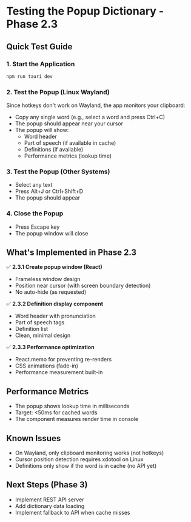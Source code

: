 # Testing the Popup Dictionary - Phase 2.3

## Quick Test Guide

### 1. Start the Application
```bash
npm run tauri dev
```

### 2. Test the Popup (Linux Wayland)
Since hotkeys don't work on Wayland, the app monitors your clipboard:
- Copy any single word (e.g., select a word and press Ctrl+C)
- The popup should appear near your cursor
- The popup will show:
  - Word header
  - Part of speech (if available in cache)
  - Definitions (if available)
  - Performance metrics (lookup time)

### 3. Test the Popup (Other Systems)
- Select any text
- Press Alt+J or Ctrl+Shift+D
- The popup should appear

### 4. Close the Popup
- Press Escape key
- The popup window will close

## What's Implemented in Phase 2.3

✅ **2.3.1 Create popup window (React)**
- Frameless window design
- Position near cursor (with screen boundary detection)
- No auto-hide (as requested)

✅ **2.3.2 Definition display component**
- Word header with pronunciation
- Part of speech tags
- Definition list
- Clean, minimal design

✅ **2.3.3 Performance optimization**
- React.memo for preventing re-renders
- CSS animations (fade-in)
- Performance measurement built-in

## Performance Metrics
- The popup shows lookup time in milliseconds
- Target: <50ms for cached words
- The component measures render time in console

## Known Issues
- On Wayland, only clipboard monitoring works (not hotkeys)
- Cursor position detection requires xdotool on Linux
- Definitions only show if the word is in cache (no API yet)

## Next Steps (Phase 3)
- Implement REST API server
- Add dictionary data loading
- Implement fallback to API when cache misses